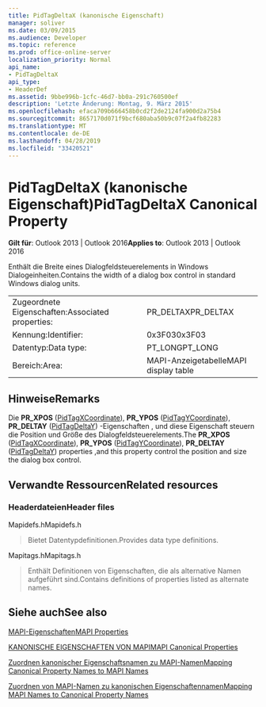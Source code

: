 ```yaml
---
title: PidTagDeltaX (kanonische Eigenschaft)
manager: soliver
ms.date: 03/09/2015
ms.audience: Developer
ms.topic: reference
ms.prod: office-online-server
localization_priority: Normal
api_name:
- PidTagDeltaX
api_type:
- HeaderDef
ms.assetid: 9bbe996b-1cfc-46d7-bb0a-291c760500ef
description: 'Letzte Änderung: Montag, 9. März 2015'
ms.openlocfilehash: efaca709b666458b0cd2f2de2124fa900d2a75b4
ms.sourcegitcommit: 8657170d071f9bcf680aba50b9c07f2a4fb82283
ms.translationtype: MT
ms.contentlocale: de-DE
ms.lasthandoff: 04/28/2019
ms.locfileid: "33420521"
---
```

# <a name="pidtagdeltax-canonical-property"></a><span data-ttu-id="b94c5-103">PidTagDeltaX (kanonische Eigenschaft)</span><span class="sxs-lookup"><span data-stu-id="b94c5-103">PidTagDeltaX Canonical Property</span></span>

  
  
<span data-ttu-id="b94c5-104">**Gilt für**: Outlook 2013 | Outlook 2016</span><span class="sxs-lookup"><span data-stu-id="b94c5-104">**Applies to**: Outlook 2013 | Outlook 2016</span></span> 
  
<span data-ttu-id="b94c5-105">Enthält die Breite eines Dialogfeldsteuerelements in Windows Dialogeinheiten.</span><span class="sxs-lookup"><span data-stu-id="b94c5-105">Contains the width of a dialog box control in standard Windows dialog units.</span></span> 
  
|||
|:-----|:-----|
|<span data-ttu-id="b94c5-106">Zugeordnete Eigenschaften:</span><span class="sxs-lookup"><span data-stu-id="b94c5-106">Associated properties:</span></span>  <br/> |<span data-ttu-id="b94c5-107">PR_DELTAX</span><span class="sxs-lookup"><span data-stu-id="b94c5-107">PR_DELTAX</span></span>  <br/> |
|<span data-ttu-id="b94c5-108">Kennung:</span><span class="sxs-lookup"><span data-stu-id="b94c5-108">Identifier:</span></span>  <br/> |<span data-ttu-id="b94c5-109">0x3F03</span><span class="sxs-lookup"><span data-stu-id="b94c5-109">0x3F03</span></span>  <br/> |
|<span data-ttu-id="b94c5-110">Datentyp:</span><span class="sxs-lookup"><span data-stu-id="b94c5-110">Data type:</span></span>  <br/> |<span data-ttu-id="b94c5-111">PT_LONG</span><span class="sxs-lookup"><span data-stu-id="b94c5-111">PT_LONG</span></span>  <br/> |
|<span data-ttu-id="b94c5-112">Bereich:</span><span class="sxs-lookup"><span data-stu-id="b94c5-112">Area:</span></span>  <br/> |<span data-ttu-id="b94c5-113">MAPI-Anzeigetabelle</span><span class="sxs-lookup"><span data-stu-id="b94c5-113">MAPI display table</span></span>  <br/> |
   
## <a name="remarks"></a><span data-ttu-id="b94c5-114">Hinweise</span><span class="sxs-lookup"><span data-stu-id="b94c5-114">Remarks</span></span>

<span data-ttu-id="b94c5-115">Die **PR_XPOS** ([PidTagXCoordinate](pidtagxcoordinate-canonical-property.md)), **PR_YPOS** ([PidTagYCoordinate](pidtagycoordinate-canonical-property.md)), **PR_DELTAY** ([PidTagDeltaY](pidtagdeltay-canonical-property.md)) -Eigenschaften , und diese Eigenschaft steuern die Position und Größe des Dialogfeldsteuerelements.</span><span class="sxs-lookup"><span data-stu-id="b94c5-115">The **PR_XPOS** ([PidTagXCoordinate](pidtagxcoordinate-canonical-property.md)), **PR_YPOS** ([PidTagYCoordinate](pidtagycoordinate-canonical-property.md)), **PR_DELTAY** ([PidTagDeltaY](pidtagdeltay-canonical-property.md)) properties ,and this property control the position and size the dialog box control.</span></span> 
  
## <a name="related-resources"></a><span data-ttu-id="b94c5-116">Verwandte Ressourcen</span><span class="sxs-lookup"><span data-stu-id="b94c5-116">Related resources</span></span>

### <a name="header-files"></a><span data-ttu-id="b94c5-117">Headerdateien</span><span class="sxs-lookup"><span data-stu-id="b94c5-117">Header files</span></span>

<span data-ttu-id="b94c5-118">Mapidefs.h</span><span class="sxs-lookup"><span data-stu-id="b94c5-118">Mapidefs.h</span></span>
  
> <span data-ttu-id="b94c5-119">Bietet Datentypdefinitionen.</span><span class="sxs-lookup"><span data-stu-id="b94c5-119">Provides data type definitions.</span></span>
    
<span data-ttu-id="b94c5-120">Mapitags.h</span><span class="sxs-lookup"><span data-stu-id="b94c5-120">Mapitags.h</span></span>
  
> <span data-ttu-id="b94c5-121">Enthält Definitionen von Eigenschaften, die als alternative Namen aufgeführt sind.</span><span class="sxs-lookup"><span data-stu-id="b94c5-121">Contains definitions of properties listed as alternate names.</span></span>
    
## <a name="see-also"></a><span data-ttu-id="b94c5-122">Siehe auch</span><span class="sxs-lookup"><span data-stu-id="b94c5-122">See also</span></span>



[<span data-ttu-id="b94c5-123">MAPI-Eigenschaften</span><span class="sxs-lookup"><span data-stu-id="b94c5-123">MAPI Properties</span></span>](mapi-properties.md)
  
[<span data-ttu-id="b94c5-124">KANONISCHE EIGENSCHAFTEN VON MAPI</span><span class="sxs-lookup"><span data-stu-id="b94c5-124">MAPI Canonical Properties</span></span>](mapi-canonical-properties.md)
  
[<span data-ttu-id="b94c5-125">Zuordnen kanonischer Eigenschaftsnamen zu MAPI-Namen</span><span class="sxs-lookup"><span data-stu-id="b94c5-125">Mapping Canonical Property Names to MAPI Names</span></span>](mapping-canonical-property-names-to-mapi-names.md)
  
[<span data-ttu-id="b94c5-126">Zuordnen von MAPI-Namen zu kanonischen Eigenschaftennamen</span><span class="sxs-lookup"><span data-stu-id="b94c5-126">Mapping MAPI Names to Canonical Property Names</span></span>](mapping-mapi-names-to-canonical-property-names.md)

